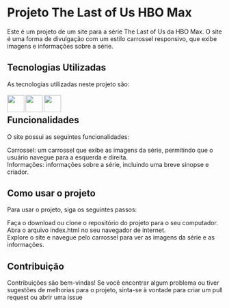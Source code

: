 # Projeto The Last of Us HBO Max
Este é um projeto de um site para a série The Last of Us da HBO Max. O site é uma forma de divulgação com um estilo carrossel responsivo, que exibe imagens e informações sobre a série.

<h2>Tecnologias Utilizadas</h2>
As tecnologias utilizadas neste projeto são:<br>
<br>
<div>
<img src="https://skillicons.dev/icons?i=html" width=40 height=40 align="left">
<img src="https://skillicons.dev/icons?i=css" width=40 height=40 align="left">
<img src="https://skillicons.dev/icons?i=js" width=40 height=40 align="left">
</div>
<br>
<h2>Funcionalidades</h2>
O site possui as seguintes funcionalidades:

Carrossel: um carrossel que exibe as imagens da série, permitindo que o usuário navegue para a esquerda e direita.<br>
Informações: informações sobre a série, incluindo uma breve sinopse e criador.

<h2>Como usar o projeto</h2>
Para usar o projeto, siga os seguintes passos:

Faça o download ou clone o repositório do projeto para o seu computador.<br>
Abra o arquivo index.html no seu navegador de internet.<br>
Explore o site e navegue pelo carrossel para ver as imagens da série e as informações.
<h2>Contribuição</h2>

Contribuições são bem-vindas! Se você encontrar algum problema ou tiver sugestões de melhorias para o projeto, sinta-se à vontade para criar um pull request ou abrir uma issue
